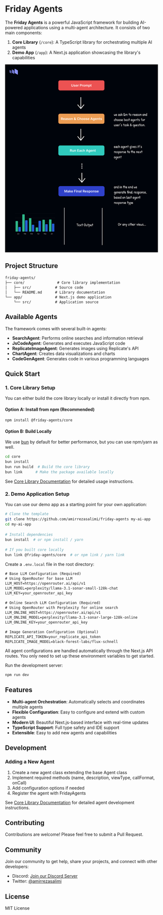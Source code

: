 # Friday Agents

The **Friday Agents** is a powerful JavaScript framework for building AI-powered applications using a multi-agent architecture. It consists of two main components:

1. **Core Library** (`/core`): A TypeScript library for orchestrating multiple AI agents
2. **Demo App** (`/app`): A Next.js application showcasing the library's capabilities

![concept](concept.png)

## Project Structure

```
friday-agents/
├── core/               # Core library implementation
│   ├── src/           # Source code
│   └── README.md      # Library documentation
└── app/               # Next.js demo application
    └── src/           # Application source
```

## Available Agents

The framework comes with several built-in agents:

- **SearchAgent**: Performs online searches and information retrieval
- **JsCodeAgent**: Generates and executes JavaScript code
- **ReplicateImageAgent**: Generates images using Replicate's API
- **ChartAgent**: Creates data visualizations and charts
- **CodeGenAgent**: Generates code in various programming languages

## Quick Start

### 1. Core Library Setup

You can either build the core library locally or install it directly from npm.

#### Option A: Install from npm (Recommended)

```bash
npm install @friday-agents/core
```

#### Option B: Build Locally

We use [bun](https://bun.sh) by default for better performance, but you can use npm/yarn as well.

```bash
cd core
bun install
bun run build  # Build the core library
bun link      # Make the package available locally
```

See [Core Library Documentation](core/README.md) for detailed usage instructions.

### 2. Demo Application Setup

You can use our demo app as a starting point for your own application:

```bash
# Clone the template
git clone https://github.com/amirrezasalimi/friday-agents my-ai-app
cd my-ai-app

# Install dependencies
bun install  # or npm install / yarn

# If you built core locally
bun link @friday-agents/core  # or npm link / yarn link
```

Create a `.env.local` file in the root directory:

```env
# Base LLM Configuration (Required)
# Using OpenRouter for base LLM
LLM_HOST=https://openrouter.ai/api/v1
LLM_MODEL=perplexity/llama-3.1-sonar-small-128k-chat
LLM_KEY=your_openrouter_api_key

# Online Search LLM Configuration (Required)
# Using OpenRouter with Perplexity for online search
LLM_ONLINE_HOST=https://openrouter.ai/api/v1
LLM_ONLINE_MODEL=perplexity/llama-3.1-sonar-large-128k-online
LLM_ONLINE_KEY=your_openrouter_api_key

# Image Generation Configuration (Optional)
REPLICATE_API_TOKEN=your_replicate_api_token
REPLICATE_IMAGE_MODEL=black-forest-labs/flux-schnell
```

All agent configurations are handled automatically through the Next.js API routes. You only need to set up these environment variables to get started.

Run the development server:
```bash
npm run dev
```

## Features

- **Multi-agent Orchestration**: Automatically selects and coordinates multiple agents
- **Flexible Configuration**: Easy to configure and extend with custom agents
- **Modern UI**: Beautiful Next.js-based interface with real-time updates
- **TypeScript Support**: Full type safety and IDE support
- **Extensible**: Easy to add new agents and capabilities

## Development

### Adding a New Agent

1. Create a new agent class extending the base Agent class
2. Implement required methods (name, description, viewType, callFormat, onCall)
3. Add configuration options if needed
4. Register the agent with FridayAgents

See [Core Library Documentation](core/README.md) for detailed agent development instructions.

## Contributing

Contributions are welcome! Please feel free to submit a Pull Request.

## Community

Join our community to get help, share your projects, and connect with other developers:

- Discord: [Join our Discord Server](https://discord.gg/AP42aAvS74)
- Twitter: [@amirrezasalimi](https://github.com/amirrezasalimi)

## License

MIT License
